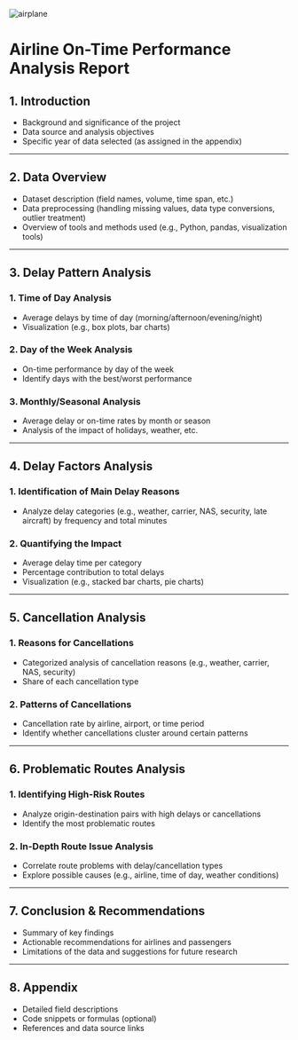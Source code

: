 ![airplane](https://github.com/user-attachments/assets/c62d28d3-b8df-4a78-a7ea-6e98d10c1bd3)
# Airline On-Time Performance Analysis Report

## 1. Introduction
- Background and significance of the project  
- Data source and analysis objectives  
- Specific year of data selected (as assigned in the appendix)

---

## 2. Data Overview
- Dataset description (field names, volume, time span, etc.)  
- Data preprocessing (handling missing values, data type conversions, outlier treatment)  
- Overview of tools and methods used (e.g., Python, pandas, visualization tools)

---

## 3. Delay Pattern Analysis

### 1. Time of Day Analysis
- Average delays by time of day (morning/afternoon/evening/night)  
- Visualization (e.g., box plots, bar charts)

### 2. Day of the Week Analysis
- On-time performance by day of the week  
- Identify days with the best/worst performance

### 3. Monthly/Seasonal Analysis
- Average delay or on-time rates by month or season  
- Analysis of the impact of holidays, weather, etc.

---

## 4. Delay Factors Analysis

### 1. Identification of Main Delay Reasons
- Analyze delay categories (e.g., weather, carrier, NAS, security, late aircraft) by frequency and total minutes  

### 2. Quantifying the Impact
- Average delay time per category  
- Percentage contribution to total delays  
- Visualization (e.g., stacked bar charts, pie charts)

---

## 5. Cancellation Analysis

### 1. Reasons for Cancellations
- Categorized analysis of cancellation reasons (e.g., weather, carrier, NAS, security)  
- Share of each cancellation type

### 2. Patterns of Cancellations
- Cancellation rate by airline, airport, or time period  
- Identify whether cancellations cluster around certain patterns

---

## 6. Problematic Routes Analysis

### 1. Identifying High-Risk Routes
- Analyze origin-destination pairs with high delays or cancellations  
- Identify the most problematic routes  

### 2. In-Depth Route Issue Analysis
- Correlate route problems with delay/cancellation types  
- Explore possible causes (e.g., airline, time of day, weather conditions)

---

## 7. Conclusion & Recommendations
- Summary of key findings  
- Actionable recommendations for airlines and passengers  
- Limitations of the data and suggestions for future research

---

## 8. Appendix
- Detailed field descriptions  
- Code snippets or formulas (optional)  
- References and data source links
